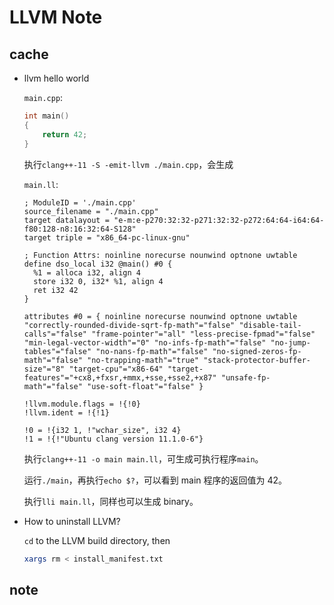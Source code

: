 # LLVM Note

## cache

* llvm hello world

    `main.cpp`:

    ```cpp
    int main()
    {
        return 42;
    }
    ```

    执行`clang++-11 -S -emit-llvm ./main.cpp`，会生成

    `main.ll`:

    ```
    ; ModuleID = './main.cpp'
    source_filename = "./main.cpp"
    target datalayout = "e-m:e-p270:32:32-p271:32:32-p272:64:64-i64:64-f80:128-n8:16:32:64-S128"
    target triple = "x86_64-pc-linux-gnu"

    ; Function Attrs: noinline norecurse nounwind optnone uwtable
    define dso_local i32 @main() #0 {
      %1 = alloca i32, align 4
      store i32 0, i32* %1, align 4
      ret i32 42
    }

    attributes #0 = { noinline norecurse nounwind optnone uwtable "correctly-rounded-divide-sqrt-fp-math"="false" "disable-tail-calls"="false" "frame-pointer"="all" "less-precise-fpmad"="false" "min-legal-vector-width"="0" "no-infs-fp-math"="false" "no-jump-tables"="false" "no-nans-fp-math"="false" "no-signed-zeros-fp-math"="false" "no-trapping-math"="true" "stack-protector-buffer-size"="8" "target-cpu"="x86-64" "target-features"="+cx8,+fxsr,+mmx,+sse,+sse2,+x87" "unsafe-fp-math"="false" "use-soft-float"="false" }

    !llvm.module.flags = !{!0}
    !llvm.ident = !{!1}

    !0 = !{i32 1, !"wchar_size", i32 4}
    !1 = !{!"Ubuntu clang version 11.1.0-6"}

    ```

    执行`clang++-11 -o main main.ll`，可生成可执行程序`main`。

    运行`./main`，再执行`echo $?`，可以看到 main 程序的返回值为 42。

    执行`lli main.ll`，同样也可以生成 binary。

* How to uninstall LLVM?

    `cd` to the LLVM build directory, then

    ```bash
    xargs rm < install_manifest.txt
    ```

## note